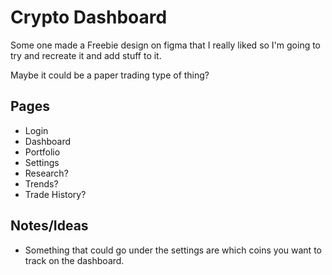 # Crypto Dashboard

Some one made a Freebie design on figma that I really liked so I'm going to try and recreate it and add stuff to it.

Maybe it could be a paper trading type of thing?

## Pages

- Login
- Dashboard
- Portfolio
- Settings
- Research?
- Trends?
- Trade History?

## Notes/Ideas

- Something that could go under the settings are which coins you want to track on the dashboard.
